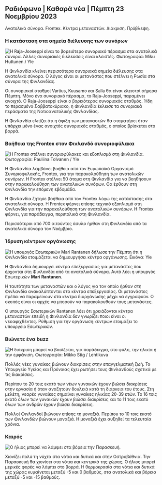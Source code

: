## Ραδιόφωνο \| Καθαρά νέα \| Πέμπτη 23 Νοεμβρίου 2023

Ανατολικά σύνορα. Frontex. Κέντρα μεταναστών. Διάκριση. Πρόβλεψη.

### Η κατάσταση στα σημεία διέλευσης των συνόρων

![Η Raja-Jooseppi είναι το βορειότερο συνοριακό πέρασμα στα ανατολικά σύνορα. Άλλες συνοριακές διελεύσεις είναι κλειστές. Φωτογραφία: Miku Huttunen / Yle](https://images.cdn.yle.fi/image/upload/c_crop,h_3216,w_5712,x_0,y_421/ar_1.7777777777777777,c_fill,g_50,h_100,h_100,000,000,000,2012,2013q_auto:eco/f_auto/fl_lossy/v1700751077/39-1205645655f665a86285)

Η Φινλανδία κλείνει περισσότερα συνοριακά σημεία διέλευσης στα ανατολικά σύνορα. Ο λόγος είναι οι μετανάστες που στέλνει η Ρωσία στα σύνορα της Φινλανδίας.

Οι συνοριακοί σταθμοί Vartius, Kuusamo και Salla θα είναι κλειστοί σήμερα Πέμπτη. Μόνο ένα συνοριακό πέρασμα, το Raja-Jooseppi, παραμένει ανοιχτό. Ο Raja-Jooseppi είναι ο βορειότερος συνοριακός σταθμός. Ήδη το περασμένο Σαββατοκύριακο, η Φινλανδία έκλεισε τα συνοριακά περάσματα της Νοτιοανατολικής Φινλανδίας.

Η Φινλανδία ελπίζει ότι η άφιξη των μεταναστών θα σταματήσει όταν υπάρχει μόνο ένας ανοιχτός συνοριακός σταθμός, ο οποίος βρίσκεται στο βορρά.

### Βοήθεια της Frontex στον Φινλανδό συνοριοφύλακα

![Η Frontex στέλνει συνοριοφύλακες και εξοπλισμό στη Φινλανδία. Φωτογραφία: Pauliina Tolvanen / Yle](https://images.cdn.yle.fi/image/upload/c_crop,h_1080,w_1919,x_0,y_0/ar_1.7777777777777777,c_fill,g_faces,h_pr_1205,h_120.q_auto:eco/f_auto/fl_lossy/v1663055873/39-100697563203716d9ecd)

Η Φινλανδία λαμβάνει βοήθεια από τον Ευρωπαϊκό Οργανισμό Συνοριοφυλακής, Frontex, για την παρακολούθηση των ανατολικών συνόρων. Η Frontex στέλνει 50 άτομα στη Φινλανδία για να βοηθήσουν στην παρακολούθηση των ανατολικών συνόρων. Θα έρθουν στη Φινλανδία την επόμενη εβδομάδα.

Η Φινλανδία ζήτησε βοήθεια από τον Frontex λόγω της κατάστασης στα ανατολικά σύνορα. Η Frontex φέρνει επίσης τεχνικό εξοπλισμό στη Φινλανδία για την παρακολούθηση των ανατολικών συνόρων. Η Frontex φέρνει, για παράδειγμα, περιπολικά στη Φινλανδία.

Περισσότεροι από 700 αιτούντες άσυλο ήρθαν στη Φινλανδία από τα ανατολικά σύνορα τον Νοέμβριο.

### Ίδρυση κέντρων οργάνωσης

![Η υπουργός Εσωτερικών Mari Rantanen δήλωσε την Πέμπτη ότι η Φινλανδία ετοιμάζεται να δημιουργήσει κέντρα οργάνωσης. Εικόνα: Yle](https://images.cdn.yle.fi/image/upload/c_crop,h_1080,w_1919,x_0,y_0/ar_1.7777777777777777,c_fill,g_faces,h_675,w_1200/w_1200/f_auto/fl_lossy/v1700721586/39-1205201655eed1e81849)

Η Φινλανδία δημιουργεί κέντρα επεξεργασίας για μετανάστες που έρχονται στη Φινλανδία από τα ανατολικά σύνορα. Αυτό λέει η υπουργός Εσωτερικών **Mari Rantanen**.

Η ταυτότητα των μεταναστών και ο λόγος για τον οποίο ήρθαν στη Φινλανδία ανακαλύπτονται στα κέντρα επεξεργασίας. Οι μετανάστες πρέπει να παραμείνουν στα κέντρα διοργάνωσης μέχρι να εγγραφούν. Ο σκοπός είναι οι αρχές να μπορούν να παρακολουθούν τους μετανάστες.

Ο υπουργός Εσωτερικών Rantanen λέει ότι χρειάζονται κέντρα μεταναστών επειδή η Φινλανδία δεν γνωρίζει ποιοι είναι οι νεοαφιχθέντες. Ρύθμιση για την οργάνωση κέντρων ετοιμάζει το υπουργείο Εσωτερικών.

### Βιώνετε ένα buzz

![Η διάκριση μπορεί να βασίζεται, για παράδειγμα, στο φύλο, την ηλικία ή την εμφάνιση. Φωτογραφία: Mikko Stig / Lehtikuva](https://images.cdn.yle.fi/image/upload/c_crop,h_2394,w_4256,x_0,y_110/ar_1.777777777777777,c_fill,g_501,wh_1q_auto:eco/f_auto/fl_lossy/v1700718446/39-1205193655ee719688c7)

Πολλές νέες γυναίκες βιώνουν διακρίσεις στην επαγγελματική ζωή. Το Υπουργείο Υγείας και Πρόνοιας έχει ρωτήσει τους Φινλανδούς σχετικά με τις διακρίσεις.

Περίπου το 20 τοις εκατό των νέων γυναικών έχουν βιώσει διακρίσεις στην εργασία ή όταν αναζητούν δουλειά κατά τη διάρκεια του έτους. Στη μελέτη, νεαρές γυναίκες σημαίνει γυναίκες ηλικίας 20-39 ετών. Το 16 τοις εκατό όλων των γυναικών έχουν βιώσει διακρίσεις και το 11 τοις εκατό όλων των ανδρών έχουν βιώσει διακρίσεις.

Πολλοί Φινλανδοί βιώνουν επίσης τη μοναξιά. Περίπου το 10 τοις εκατό των Φινλανδών βιώνουν μοναξιά. Η μοναξιά έχει αυξηθεί τα τελευταία χρόνια.

### Καιρός

![Ο ήλιος μπορεί να λάμψει στα βόρεια την Παρασκευή.](https://images.cdn.yle.fi/image/upload/c_crop,h_1080,w_1919,x_0,y_0/ar_1.777777777777777,c_fill,g_5,h_6w_1200/dpr_1.0/q_auto:eco/f_auto/fl_lossy/v1700752778/39-1205671655f6d69ed984)

Χιονίζει πολύ τη νύχτα στα νότια και δυτικά και στην Οστροβόθνια. Την Παρασκευή θα χιονίσει στα νότια και κεντρικά της χώρας. Ο ήλιος μπορεί μερικές φορές να λάμπει στο βορρά. Η θερμοκρασία στα νότια και δυτικά της χώρας κυμαίνεται μεταξύ -5 και 0 βαθμούς, στα ανατολικά και βόρεια μεταξύ -5 και -15 βαθμούς.